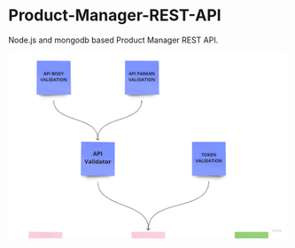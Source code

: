 # Product-Manager-REST-API

Node.js and mongodb based Product Manager REST API.

![Basic project architecture](https://github.com/Apoorve8055/Product-Manager-REST-API/raw/main/basic%20project%20architecture.jpg)
